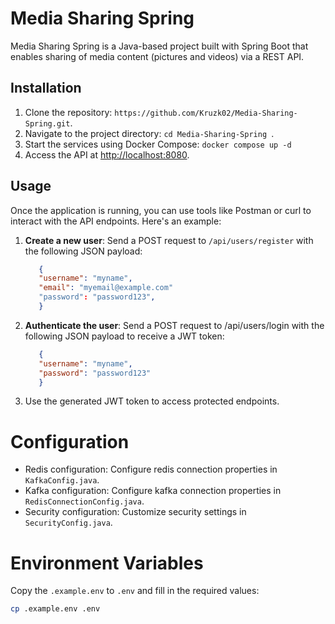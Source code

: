 # Media Sharing Spring

Media Sharing Spring is a Java-based project built with Spring Boot that enables sharing of media content (pictures and videos) via a REST API.

## Installation

1. Clone the repository: ` https://github.com/Kruzk02/Media-Sharing-Spring.git `.
2. Navigate to the project directory: `cd Media-Sharing-Spring `.
3. Start the services using Docker Compose: `docker compose up -d`
4. Access the API at <http://localhost:8080>.
   
## Usage

Once the application is running, you can use tools like Postman or curl to interact with the API endpoints. Here's an example:
1. **Create a new user**:
  Send a POST request to `/api/users/register` with the following JSON payload:
   ```json
      {
      "username": "myname",
      "email": "myemail@example.com"
      "password": "password123",
      }
   ```
2. **Authenticate the user**:
 Send a POST request to /api/users/login with the following JSON payload to receive a JWT token:
   ```json
      {
      "username": "myname",
      "password": "password123"
      }
   ```
3. Use the generated JWT token to access protected endpoints.

# Configuration

- Redis configuration: Configure redis connection properties in `KafkaConfig.java`.
- Kafka configuration: Configure kafka connection properties in `RedisConnectionConfig.java`.
- Security configuration: Customize security settings in `SecurityConfig.java`.

# Environment Variables 
Copy the `.example.env` to `.env` and fill in the required values:
```bash
cp .example.env .env
```
